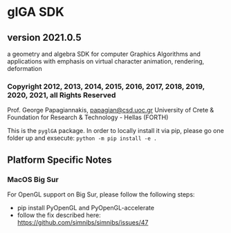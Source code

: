 # glGA SDK
## version 2021.0.5

a geometry and algebra SDK for computer Graphics Algorithms and applications with emphasis on virtual character animation, rendering, deformation

### Copyright 2012, 2013, 2014, 2015, 2016, 2017, 2018, 2019, 2020, 2021, all Rights Reserved

Prof. George Papagiannakis, papagian@csd.uoc.gr
University of Crete & Foundation for Research & Technology - Hellas (FORTH)

This is the `pyglGA` package.
In order to locally install it via pip, please go one folder up and exsecute:
`python -m pip install -e .`


## Platform Specific Notes

### MacOS Big Sur

For OpenGL support on Big Sur, please follow the following steps:
- pip install PyOpenGL and PyOpenGL-accelerate
- follow the fix described here: https://github.com/simnibs/simnibs/issues/47 